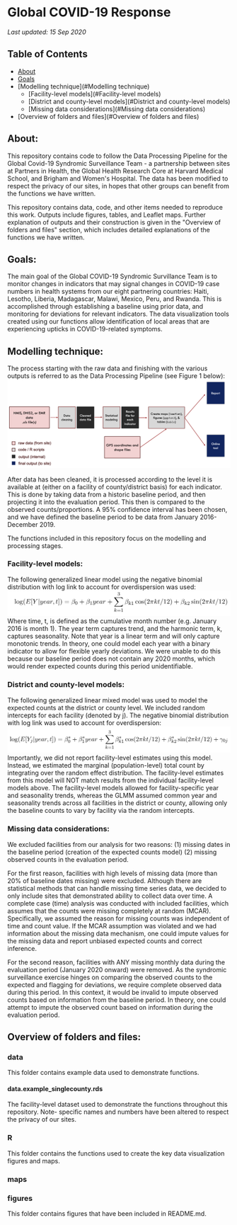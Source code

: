 # Global COVID-19 Response
_Last updated: 15 Sep 2020_
## Table of Contents
- [About](#About)
- [Goals](#Goals)
- [Modelling technique](#Modelling technique)
  - [Facility-level models](#Facility-level models)
  - [District and county-level models](#District and county-level models)
  - [Missing data considerations](#Missing data considerations)
- [Overview of folders and files](#Overview of folders and files)

## About:
This repository contains code to follow the Data Processing Pipeline for the Global Covid-19 Syndromic Surveillance Team - a partnership between sites at Partners in Health, the Global Health Research Core at Harvard Medical School, and Brigham and Women's Hospital. The data has been modified to respect the privacy of our sites, in hopes that other groups can benefit from the functions we have written.

This repository contains data, code, and other items needed to reproduce this work. Outputs include figures, tables, and Leaflet maps. Further explanation of outputs and their construction is given in the "Overview of folders and files" section, which includes detailed explanations of the functions we have written.


## Goals:
The main goal of the Global COVID-19 Syndromic Survillance Team is to monitor changes in indicators that may signal changes in COVID-19 case numbers in health systems from our eight partnering countries: Haiti, Lesotho, Liberia, Madagascar, Malawi, Mexico, Peru, and Rwanda. This is accomplished through establishing a baseline using prior data, and monitoring for deviations for relevant indicators. The data visualization tools created using our functions allow identification of local areas that are experiencing upticks in COVID-19-related symptoms.

## Modelling technique:
The process starting with the raw data and finishing with the various outputs is referred to as the Data Processing Pipeline (see Figure 1 below):
<img src="figures\pipeline.png">

After data has been cleaned, it is processed according to the level it is available at (either on a facility of county/district basis) for each indicator. This is done by taking data from a historic baseline period, and then projecting it into the evaluation period. This then is compared to the observed counts/proportions. A 95% confidence interval has been chosen, and we have defined the baseline period to be data from January 2016-December 2019. 

The functions included in this repository focus on the modelling and processing stages.

### Facility-level models:

The following generalized linear model using the negative binomial distribution with log link to account for overdispersion was used:
<img src="figures\modelling_equation_1.png">
Where time, t, is defined as the cumulative month number (e.g. January 2016 is month 1). The year term captures trend, and the harmonic term, k, captures seasonality. Note that year is a linear term and will only capture monotonic trends. In theory, one could model each year with a binary indicator to allow for flexible yearly deviations. We were unable to do this because our baseline period does not contain any 2020 months, which would render expected counts during this period unidentifiable.

### District and county-level models:

The following generalized linear mixed model was used to model the expected counts at the district or county level. We included random intercepts for each facility (denoted by j). The negative binomial distribution with log link was used to account for overdispersion:
<img src="figures\modelling_equation_2.png">
Importantly, we did not report facility-level estimates using this model. Instead, we estimated the marginal (population-level) total count by integrating over the random effect distribution. The facility-level estimates from this model will NOT match results from the individual facility-level models above. The facility-level models allowed for facility-specific year and seasonality trends, whereas the GLMM assumed common year and seasonality trends across all facilities in the district or county, allowing only the baseline counts to vary by facility via the random intercepts.

### Missing data considerations:
We excluded facilities from our analysis for two reasons: (1) missing dates in the baseline period (creation of the expected counts model) (2) missing observed counts in the evaluation period.

For the first reason, facilities with high levels of missing data (more than 20% of baseline dates missing) were excluded. Although there are statistical methods that can handle missing time series data, we decided to only include sites that demonstrated ability to collect data over time. A complete case (time) analysis was conducted with included facilities, which assumes that the counts were missing completely at random (MCAR). Specifically, we assumed the reason for missing counts was independent of time and count value. If the MCAR assumption was violated and we had information about the missing data mechanism, one could impute values for the missing data and report unbiased expected counts and correct inference.

For the second reason, facilities with ANY missing monthly data during the evaluation period (January 2020 onward) were removed. As the syndromic surveillance exercise hinges on comparing the observed counts to the expected and flagging for deviations, we require complete observed data during this period. In this context, it would be invalid to impute observed counts based on information from the baseline period. In theory, one could attempt to impute the observed count based on information during the evaluation period.

## Overview of folders and files:
### data
This folder contains example data used to demonstrate functions.
#### data.example_singlecounty.rds
The facility-level dataset used to demonstrate the functions throughout this repository. Note- specific names and numbers have been altered to respect the privacy of our sites.

### R
This folder contains the functions used to create the key data visualization figures and maps.

### maps

### figures
This folder contains figures that have been included in README.md.
